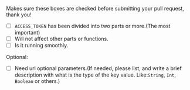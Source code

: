 Makes sure these boxes are checked before submitting your pull request, thank you!
 - [ ] `ACCESS_TOKEN` has been divided into two parts or more.(The most important)
 - [ ] Will not affect other parts or functions.
 - [ ] Is it running smoothly.
 
Optional:
 - [ ] Need url optional parameters.(If needed, please list, and write a brief description with what is the type of the key value. Like:`String`, `Int`, `Boolean` or others.)
